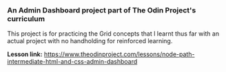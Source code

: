 ### An Admin Dashboard project part of The Odin Project's curriculum

This project is for practicing the Grid concepts that I learnt thus far with an actual project
with no handholding for reinforced learning.

**Lesson link:** https://www.theodinproject.com/lessons/node-path-intermediate-html-and-css-admin-dashboard
